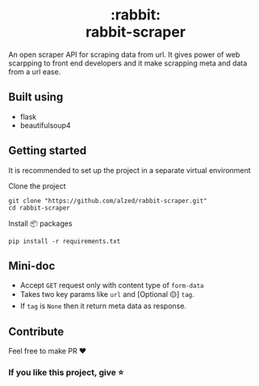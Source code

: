 <h1 align="center">:rabbit: <br> rabbit-scraper</h1>

An open scraper API for scraping data from url. It gives power of web scarpping to front end developers and it make scrapping meta and data from a url ease. 

## Built using
- flask 
- beautifulsoup4


## Getting started 

It is recommended to set up the project in a separate virtual environment

Clone the project 
```
git clone "https://github.com/alzed/rabbit-scraper.git"
cd rabbit-scraper
```
Install :package: packages  
```
pip install -r requirements.txt
```

## Mini-doc

- Accept `GET` request only with content type of `form-data`
- Takes two key params like `url` and  [Optional 🟡] `tag`.
- If `tag` is  `None` then it return meta data as response.


## Contribute
Feel free to make PR :heart:

### If you like this project, give :star:
